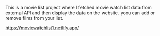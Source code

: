 This is a movie list project where I fetched movie watch list data from          
external API and then display the data on the website. yoou can add or remove films from your list.                                                                                                                                                                                                                                                                                                                                                                                                                                                                                                                                                                                                                                                                                                                                  
 
https://moviewatchlist1.netlify.app/      
